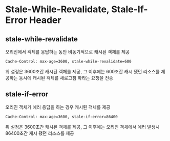 # Stale-While-Revalidate, Stale-If-Error Header

## stale-while-revalidate

오리진에서 객체를 응답하는 동안 비동기적으로 캐시된 객체를 제공

```
Cache-Control: max-age=3600, stale-while-revalidate=600
```

위 설정은 3600초간 캐시된 객체를 제공, 그 이후에는 600초간 캐시 됐던 리소스를 제공하는 동시에 캐시된 객체를 새로고침 하라는 요청을 전송

## stale-if-error

오리진 객체가 에러 응답을 하는 경우 캐시된 객체를 제공

```
Cache-Control: max-age=3600, stale-if-error=86400
```

위 설정은 3600초간 캐시된 객체를 제공, 그 이후에는 오리진 객체에서 에러 발생시 86400초간 캐시 됐던 리소스를 제공
